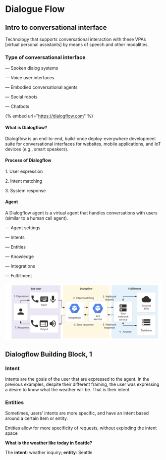 # Dialogue Flow

## Intro to conversational interface

Technology that supports conversational interaction with these VPAs \[virtual personal assistants] by means of speech and other modalities.

### Type of conversational interface

— Spoken dialog systems

— Voice user interfaces

— Embodied conversational agents

— Social robots

— Chatbots

{% embed url="https://dialogflow.com" %}

#### What is Dialogflow?

Dialogflow is an end-to-end, build-once deploy-everywhere development suite for conversational interfaces for websites, mobile applications, and IoT devices (e.g., smart speakers).

#### Process of Dialogflow

1\. User expression

2\. Intent matching

3\. System response

#### Agent

A Dialogflow agent is a virtual agent that handles conversations with users (similar to a human call agent).

— Agent settings

— Intents

— Entities

— Knowledge

— Integrations

— Fulfillment

![](<../.gitbook/assets/Screen Shot 2022-04-19 at 10.06.44 PM.png>)

## Dialogflow Building Block, 1

### Intent

Intents are the goals of the user that are expressed to the agent. In the previous examples, despite their different framing, the user was expressing a desire to know what the weather will be. That is their intent

### Entities

Sometimes, users' intents are more specific, and have an intent based around a certain item or entity.

Entities allow for more specificity of requests, without exploding the intent space

**What is the weather like today in Seattle?**

The **intent**: weather inquiry; **entity**: Seattle
